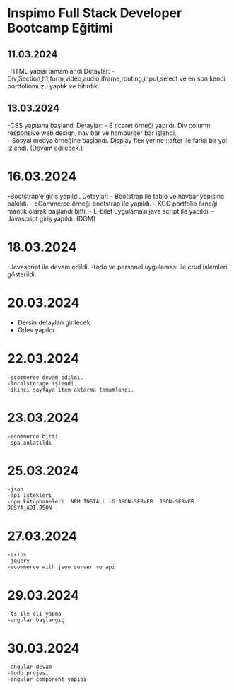 # Inspimo Full Stack Developer Bootcamp Eğitimi

## 11.03.2024
-HTML yapısı tamamlandı
    Detaylar:
        - Div,Section,h1,form,video,audio,iframe,routing,input,select ve en son kendi portfoliomuzu yaptık ve bitirdik.

## 13.03.2024
-CSS yapısına başlandı
    Detaylar:
        - E ticaret örneği yapıldı. Div column responsive web design, nav bar ve hamburger bar işlendi.    
        - Sosyal medya örneğine başlandı. Display flex yerine ::after ile farklı bir yol izlendi. (Devam edilecek.)

# 16.03.2024
-Bootstrap'e giriş yapıldı.
    Detaylar:
        - Bootstrap ile tablo ve navbar yapısına bakıldı.
        - eCommerce örneği bootstrap ile yapıldı.
        - KCO portfolio örneği mantık olarak başlandı bitti.
        - E-bilet uygulaması java script ile yapıldı.
        - Javascript giriş yapıldı. (DOM)     

# 18.03.2024
-Javascript ile devam edildi.
    -todo ve personel uygulaması ile crud işlemleri gösterildi.

# 20.03.2024
-   Dersin detayları girilecek
-   Odev yapıldı

# 22.03.2024
    -ecommerce devam edildi.
    -localstorage işlendi.
    -ikinci sayfaya item aktarma tamamlandı.

# 23.03.2024
    -ecommerce bitti
    -spa anlatıldı

# 25.03.2024
    -json
    -api istekleri
    -npm kütüphaneleri  NPM İNSTALL -G JSON-SERVER  JSON-SERVER DOSYA_ADI.JSON

# 27.03.2024
    -axios
    -jquery
    -ecommerce with json server ve api

# 29.03.2024
    -ts ile cli yapma
    -angular başlangıç

# 30.03.2024
    -angular devam
    -todo projesi
    -angular component yapısı
